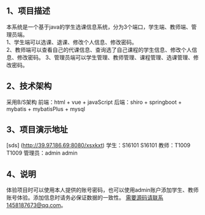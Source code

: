 ## 1、项目描述

   本系统是一个基于java的学生选课信息系统，分为3个端口，学生端、教师端、管理员端。<br>
   1、学生端可以选课、退课、修改个人信息、修改密码。<br>
   2、教师端可以查看自己的代课信息、查询选了自己课程的学生信息、修改个人信息、修改密码。
   3、管理员端可以学生管理、教师管理、课程管理、选课管理、修改密码。
 
## 2、技术架构

   采用B/S架构
   前端：html + vue + javaScript
   后端：shiro + springboot + mybatis + mybatisPlus + mysql
 
## 3、项目演示地址

   [sds] (http://39.97.186.69:8080/xsxkxt)
   学生：S16101 S16101
   教师：T1009 T1009
   管理员：admin admin
    
## 4、说明

   体验项目时可以使用本人提供的账号密码，也可以使用admin账户添加学生、教师账号体验。添加信息时请务必保证数据的一致性。
   需要源码请联系1458187673@qq.com。

